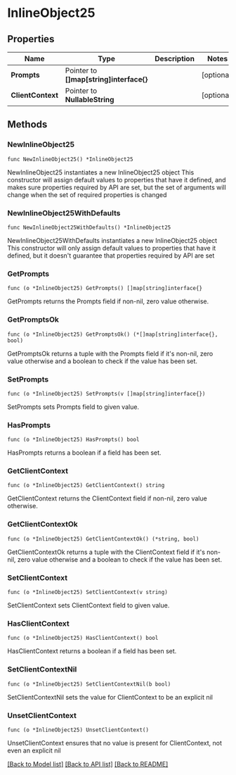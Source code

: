 # InlineObject25

## Properties

Name | Type | Description | Notes
------------ | ------------- | ------------- | -------------
**Prompts** | Pointer to **[]map[string]interface{}** |  | [optional] 
**ClientContext** | Pointer to **NullableString** |  | [optional] 

## Methods

### NewInlineObject25

`func NewInlineObject25() *InlineObject25`

NewInlineObject25 instantiates a new InlineObject25 object
This constructor will assign default values to properties that have it defined,
and makes sure properties required by API are set, but the set of arguments
will change when the set of required properties is changed

### NewInlineObject25WithDefaults

`func NewInlineObject25WithDefaults() *InlineObject25`

NewInlineObject25WithDefaults instantiates a new InlineObject25 object
This constructor will only assign default values to properties that have it defined,
but it doesn't guarantee that properties required by API are set

### GetPrompts

`func (o *InlineObject25) GetPrompts() []map[string]interface{}`

GetPrompts returns the Prompts field if non-nil, zero value otherwise.

### GetPromptsOk

`func (o *InlineObject25) GetPromptsOk() (*[]map[string]interface{}, bool)`

GetPromptsOk returns a tuple with the Prompts field if it's non-nil, zero value otherwise
and a boolean to check if the value has been set.

### SetPrompts

`func (o *InlineObject25) SetPrompts(v []map[string]interface{})`

SetPrompts sets Prompts field to given value.

### HasPrompts

`func (o *InlineObject25) HasPrompts() bool`

HasPrompts returns a boolean if a field has been set.

### GetClientContext

`func (o *InlineObject25) GetClientContext() string`

GetClientContext returns the ClientContext field if non-nil, zero value otherwise.

### GetClientContextOk

`func (o *InlineObject25) GetClientContextOk() (*string, bool)`

GetClientContextOk returns a tuple with the ClientContext field if it's non-nil, zero value otherwise
and a boolean to check if the value has been set.

### SetClientContext

`func (o *InlineObject25) SetClientContext(v string)`

SetClientContext sets ClientContext field to given value.

### HasClientContext

`func (o *InlineObject25) HasClientContext() bool`

HasClientContext returns a boolean if a field has been set.

### SetClientContextNil

`func (o *InlineObject25) SetClientContextNil(b bool)`

 SetClientContextNil sets the value for ClientContext to be an explicit nil

### UnsetClientContext
`func (o *InlineObject25) UnsetClientContext()`

UnsetClientContext ensures that no value is present for ClientContext, not even an explicit nil

[[Back to Model list]](../README.md#documentation-for-models) [[Back to API list]](../README.md#documentation-for-api-endpoints) [[Back to README]](../README.md)


